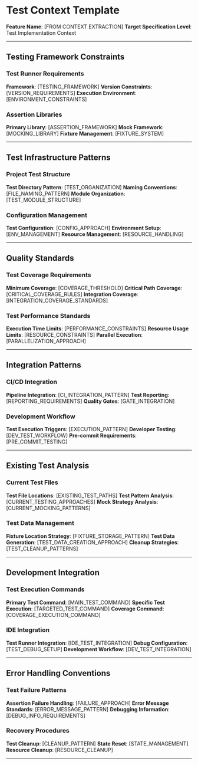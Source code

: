 # Test Context Template

**Feature Name**: [FROM CONTEXT EXTRACTION]
**Target Specification Level**: Test Implementation Context

---

## Testing Framework Constraints

### Test Runner Requirements
**Framework**: [TESTING_FRAMEWORK]
**Version Constraints**: [VERSION_REQUIREMENTS]
**Execution Environment**: [ENVIRONMENT_CONSTRAINTS]

### Assertion Libraries
**Primary Library**: [ASSERTION_FRAMEWORK]
**Mock Framework**: [MOCKING_LIBRARY]
**Fixture Management**: [FIXTURE_SYSTEM]

---

## Test Infrastructure Patterns

### Project Test Structure
**Test Directory Pattern**: [TEST_ORGANIZATION]
**Naming Conventions**: [FILE_NAMING_PATTERN]
**Module Organization**: [TEST_MODULE_STRUCTURE]

### Configuration Management
**Test Configuration**: [CONFIG_APPROACH]
**Environment Setup**: [ENV_MANAGEMENT]
**Resource Management**: [RESOURCE_HANDLING]

---

## Quality Standards

### Test Coverage Requirements
**Minimum Coverage**: [COVERAGE_THRESHOLD]
**Critical Path Coverage**: [CRITICAL_COVERAGE_RULES]
**Integration Coverage**: [INTEGRATION_COVERAGE_STANDARDS]

### Test Performance Standards
**Execution Time Limits**: [PERFORMANCE_CONSTRAINTS]
**Resource Usage Limits**: [RESOURCE_CONSTRAINTS]
**Parallel Execution**: [PARALLELIZATION_APPROACH]

---

## Integration Patterns

### CI/CD Integration
**Pipeline Integration**: [CI_INTEGRATION_PATTERN]
**Test Reporting**: [REPORTING_REQUIREMENTS]
**Quality Gates**: [GATE_INTEGRATION]

### Development Workflow
**Test Execution Triggers**: [EXECUTION_PATTERN]
**Developer Testing**: [DEV_TEST_WORKFLOW]
**Pre-commit Requirements**: [PRE_COMMIT_TESTING]

---

## Existing Test Analysis

### Current Test Files
**Test File Locations**: [EXISTING_TEST_PATHS]
**Test Pattern Analysis**: [CURRENT_TESTING_APPROACHES]
**Mock Strategy Analysis**: [CURRENT_MOCKING_PATTERNS]

### Test Data Management
**Fixture Location Strategy**: [FIXTURE_STORAGE_PATTERN]
**Test Data Generation**: [TEST_DATA_CREATION_APPROACH]
**Cleanup Strategies**: [TEST_CLEANUP_PATTERNS]

---

## Development Integration

### Test Execution Commands
**Primary Test Command**: [MAIN_TEST_COMMAND]
**Specific Test Execution**: [TARGETED_TEST_COMMAND]
**Coverage Command**: [COVERAGE_EXECUTION_COMMAND]

### IDE Integration
**Test Runner Integration**: [IDE_TEST_INTEGRATION]
**Debug Configuration**: [TEST_DEBUG_SETUP]
**Development Workflow**: [DEV_TEST_INTEGRATION]

---

## Error Handling Conventions

### Test Failure Patterns
**Assertion Failure Handling**: [FAILURE_APPROACH]
**Error Message Standards**: [ERROR_MESSAGE_PATTERN]
**Debugging Information**: [DEBUG_INFO_REQUIREMENTS]

### Recovery Procedures
**Test Cleanup**: [CLEANUP_PATTERN]
**State Reset**: [STATE_MANAGEMENT]
**Resource Cleanup**: [RESOURCE_CLEANUP]

---